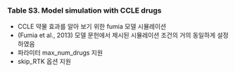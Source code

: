 ### Table S3. Model simulation with CCLE drugs 

- CCLE 약물 효과를 알아 보기 위한 fumia 모델 시뮬레이션
- (Fumia et al., 2013) 모델 문헌에서 제시된 시뮬레이션 조건의 거의 동일하게 설정하였음 
- 파라미터 max_num_drugs 지원 
- skip_RTK 옵션 지원 
